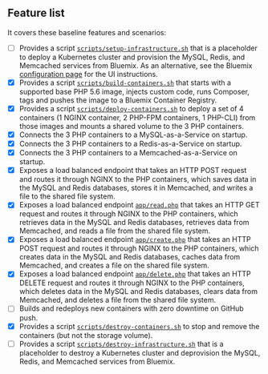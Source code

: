## Feature list

It covers these baseline features and scenarios:
- [ ] Provides a script [`scripts/setup-infrastructure.sh`](scripts/setup-infrastructure.sh) that is a placeholder to deploy a Kubernetes cluster and provision the MySQL, Redis, and Memcached services from Bluemix. As an alternative, see the Bluemix [configuration page](docs/INITIAL-SETUP.md) for the UI instructions.
- [x] Provides a script [`scripts/build-containers.sh`](scripts/build-containers.sh) that starts with a supported base PHP 5.6 image, injects custom code, runs Composer, tags and pushes the image to a Bluemix Container Registry.
- [x] Provides a script [`scripts/deploy-containers.sh`](scripts/deploy-containers.sh) to deploy a set of 4 containers (1 NGINX container, 2 PHP-FPM containers, 1 PHP-CLI) from those images and mounts a shared volume to the 3 PHP containers.
- [x] Connects the 3 PHP containers to a MySQL-as-a-Service on startup.
- [x] Connects the 3 PHP containers to a Redis-as-a-Service on startup.
- [x] Connects the 3 PHP containers to a Memcached-as-a-Service on startup.
- [x] Exposes a load balanced endpoint that takes an HTTP POST request and routes it through NGINX to the PHP containers, which saves data in the MySQL and Redis databases, stores it in Memcached, and writes a file to the shared file system.
- [x] Exposes a load balanced endpoint [`app/read.php`](scripts/docker/php-fpm/app/read.php) that takes an HTTP GET request and routes it through NGINX to the PHP containers, which retrieves data in the MySQL and Redis databases, retrieves data from Memcached, and reads a file from the shared file system.
- [x] Exposes a load balanced endpoint [`app/create.php`](scripts/docker/php-fpm/app/create.php) that takes an HTTP POST request and routes it through NGINX to the PHP containers, which creates data in the MySQL and Redis databases, caches data from Memcached, and creates a file on the shared file system.
- [x] Exposes a load balanced endpoint [`app/delete.php`](scripts/docker/php-fpm/app/create.php) that takes an HTTP DELETE request and routes it through NGINX to the PHP containers, which deletes data in the MySQL and Redis databases, clears data from Memcached, and deletes a file from the shared file system.
- [ ] Builds and redeploys new containers with zero downtime on GitHub push.
- [x] Provides a script [`scripts/destroy-containers.sh`](scripts/destroy-containers.sh) to stop and remove the containers (but not the storage volume).
- [ ] Provides a script [`scripts/destroy-infrastructure.sh`](scripts/setup-infrastructure.sh) that is a placeholder to destroy a Kubernetes cluster and deprovision the MySQL, Redis, and Memcached services from Bluemix.
